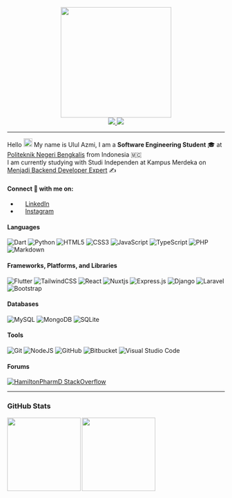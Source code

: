 <div align="center">
  <img width="256em" src="https://external-content.duckduckgo.com/iu/?u=https%3A%2F%2Fraw.githubusercontent.com%2Flhl%2Fpusheen-stickers%2Fmaster%2Fgif%2Fpusheen%2F144884865685780.gif&f=1&nofb=1">
</div>
<div align="center">
  <a href="https://www.linkedin.com/in/ulul-azmi-03a809215/">
    <img src="https://img.shields.io/badge/linkedin-%230077B5.svg?style=for-the-badge&logo=linkedin&logoColor=white">
  </a>
  <a href="https://www.instagram.com/ulul_azmi__144/">
    <img src="https://img.shields.io/badge/ulul_azmi__144-%23E4405F.svg?style=for-the-badge&logo=Instagram&logoColor=white">
  </a>
</div>

---

Hello <img src="https://camo.githubusercontent.com/e8e7b06ecf583bc040eb60e44eb5b8e0ecc5421320a92929ce21522dbc34c891/68747470733a2f2f6d656469612e67697068792e636f6d2f6d656469612f6876524a434c467a6361737252346961377a2f67697068792e676966" width="20px"> My name is Ulul Azmi, I am a **Software Engineering Student** 🎓 at [Politeknik Negeri Bengkalis](https://www.official.polbeng.ac.id) from Indonesia 🇲🇨 \
I am currently studying with Studi Independen at Kampus Merdeka on [Menjadi Backend Developer Expert](https://kampusmerdeka.kemdikbud.go.id/activity/active/detail/2014683) ✍️

#### Connect 🤝 with me on:
- [<img height="14em" src="https://github.com/ululazmi41/learning-markdown/blob/main/In-Blue-14@2x.png?raw=true"/>](https://www.linkedin.com/in/ulul-azmi-03a809215/) [LinkedIn](https://www.linkedin.com/in/ulul-azmi-03a809215/)
- [<img height="14em" src="https://external-content.duckduckgo.com/ip3/www.instagram.com.ico"/>](https://www.linkedin.com/in/ulul-azmi-03a809215/) [Instagram](https://www.instagram.com/ulul_azmi__144/)

#### Languages
![Dart](https://img.shields.io/badge/dart-%230175C2.svg?style=for-the-badge&logo=dart&logoColor=white)
![Python](https://img.shields.io/badge/python-3670A0?style=for-the-badge&logo=python&logoColor=ffdd54)
![HTML5](https://img.shields.io/badge/html5-%23E34F26.svg?style=for-the-badge&logo=html5&logoColor=white)
![CSS3](https://img.shields.io/badge/css3-%231572B6.svg?style=for-the-badge&logo=css3&logoColor=white)
![JavaScript](https://img.shields.io/badge/javascript-%23323330.svg?style=for-the-badge&logo=javascript&logoColor=%23F7DF1E)
![TypeScript](https://img.shields.io/badge/typescript-%23007ACC.svg?style=for-the-badge&logo=typescript&logoColor=white)
![PHP](https://img.shields.io/badge/php-%23777BB4.svg?style=for-the-badge&logo=php&logoColor=white)
![Markdown](https://img.shields.io/badge/markdown-%23000000.svg?style=for-the-badge&logo=markdown&logoColor=white)

#### Frameworks, Platforms, and Libraries
![Flutter](https://img.shields.io/badge/Flutter-%2302569B.svg?style=for-the-badge&logo=Flutter&logoColor=white)
![TailwindCSS](https://img.shields.io/badge/tailwindcss-%2338B2AC.svg?style=for-the-badge&logo=tailwind-css&logoColor=white)
![React](https://img.shields.io/badge/react-%2320232a.svg?style=for-the-badge&logo=react&logoColor=%2361DAFB)
![Nuxtjs](https://img.shields.io/badge/Nuxt-002E3B?style=for-the-badge&logo=nuxtdotjs&logoColor=#00DC82)
![Express.js](https://img.shields.io/badge/express.js-%23404d59.svg?style=for-the-badge&logo=express&logoColor=%2361DAFB)
![Django](https://img.shields.io/badge/django-%23092E20.svg?style=for-the-badge&logo=django&logoColor=white)
![Laravel](https://img.shields.io/badge/laravel-%23FF2D20.svg?style=for-the-badge&logo=laravel&logoColor=white)
![Bootstrap](https://img.shields.io/badge/bootstrap-%23563D7C.svg?style=for-the-badge&logo=bootstrap&logoColor=white)

#### Databases
![MySQL](https://img.shields.io/badge/mysql-%2300f.svg?style=for-the-badge&logo=mysql&logoColor=white)
![MongoDB](https://img.shields.io/badge/MongoDB-%234ea94b.svg?style=for-the-badge&logo=mongodb&logoColor=white)
![SQLite](https://img.shields.io/badge/sqlite-%2307405e.svg?style=for-the-badge&logo=sqlite&logoColor=white)

#### Tools
![Git](https://img.shields.io/badge/git-%23F05033.svg?style=for-the-badge&logo=git&logoColor=white)
![NodeJS](https://img.shields.io/badge/node.js-6DA55F?style=for-the-badge&logo=node.js&logoColor=white)
![GitHub](https://img.shields.io/badge/github-%23121011.svg?style=for-the-badge&logo=github&logoColor=white)
![Bitbucket](https://img.shields.io/badge/bitbucket-%230047B3.svg?style=for-the-badge&logo=bitbucket&logoColor=white) 
![Visual Studio Code](https://img.shields.io/badge/Visual%20Studio%20Code-0078d7.svg?style=for-the-badge&logo=visual-studio-code&logoColor=white)


#### Forums
[![HamiltonPharmD StackOverflow](https://stackoverflow-badge.herokuapp.com/api/StackOverflowBadge/14122375)](https://stackoverflow.com/users/13252135/ulul-azmi)

---

### GitHub Stats

<img align="left" height="170" src="https://github-readme-stats.vercel.app/api?username=ululazmi41&theme=city_lights"/>
<img align="left" height="170" src="https://github-readme-stats.vercel.app/api/top-langs/?username=ululazmi41&layout=compact&theme=city_lights"/>
